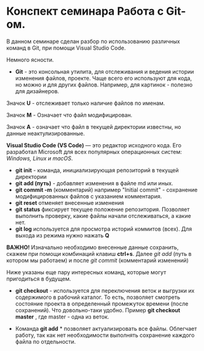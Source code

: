 # Конспект семинара Работа с Git-ом.

В данном семинаре сделан разбор по использованию различных команд в Git, при помощи Visual Studio Code.

Немного ясности.

* **Git** - это консольная утилита, для отслеживания и ведения истории изменения файлов, проекте. Чаще всего его используют для кода, но можно и для других файлов. Например, для картинок - полезно для дизайнеров.

Значок **U** - отслеживает только наличие файлов по именам.

Значок **M** - Означает что файл модифицирован.

Значок **A** - означает что файл в текущей директории известны, но данные неактулизированные.

 **Visual Studio Code (VS Code)** — это редактор исходного кода. Его разработал Microsoft для всех популярных операционных систем: *Windows, Linux и macOS*.

* **git init** - команда, инициализирующая репозиторий в текущей директории
* **git add (путь)** - добавляет изменения в файле md или иных.
* **git commit -m** (комментарий) например "Initial commit" - сохранение модифицированных файлов с указанием комментария.
* **git reset** отменяет внесенные изменения
* **git status** фиксирует текущее положение репозитория. Позволяет выполнить проверку, какие файлы начали отслеживаться, а какие нет. 
* **git log** используется для просмотра историй коммитов (всех). Для выхода из режима нужно нажать **Q**

**ВАЖНО!** Изначально необходимо внесенные данные сохранить, скажем при помощи комбинаций клавиш **ctrl+s**.
Далее *git add* (путь в котором мы работаем)
и после *git commit* (комментарий изменений)

Ниже указаны еще пару интересных команд, которые могут  пригодиться в будущем.

* **git checkout** - используется для переключения веток и выгрузки их содержимого в рабочий каталог. То есть, позволяет смотреть состояние проекта в определенный промежуток времени (после сохранений). Что довольно-таки удобно. 
Пример **git checkout master** , где master  - одна из веток.

* Команда **git add** *  позволяет актуализировать все файлы. Облегчает работу, так как нет необходимости выполнять сохранение каждого файла по отдельности.